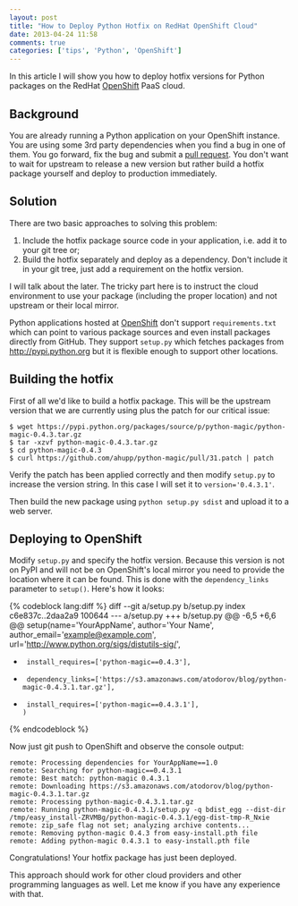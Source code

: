 ```yaml
---
layout: post
title: "How to Deploy Python Hotfix on RedHat OpenShift Cloud"
date: 2013-04-24 11:58
comments: true
categories: ['tips', 'Python', 'OpenShift']
---
```


In this article I will show you how to deploy hotfix versions for
Python packages on the RedHat [OpenShift](http://openshift.com) PaaS cloud.

Background
----------

You are already running a Python application on your OpenShift instance.
You are using some 3rd party dependencies when you find a bug in one of them.
You go forward, fix the bug and submit a
[pull request](https://github.com/ahupp/python-magic/pull/31).
You don't want to wait for upstream to release a new version but rather
build a hotfix package yourself and deploy to production immediately.

Solution
---------

There are two basic approaches to solving this problem: 

1. Include the hotfix package source code in your application, i.e.
add it to your git tree or;
2. Build the hotfix separately and deploy as a dependency. Don't
include it in your git tree, just add a requirement on the hotfix version. 

I will talk about the later. The tricky part here is to instruct the cloud environment
to use your package (including the proper location) and not upstream or their local
mirror.

Python applications hosted at [OpenShift](http://openshift.com) don't support
`requirements.txt` which can point to various package sources and even install
packages directly from GitHub. They support `setup.py` which fetches packages
from <http://pypi.python.org> but it is flexible enough to support other locations.


Building the hotfix
-------------------

First of all we'd like to build a hotfix package. This will be the upstream
version that we are currently using plus the patch for our critical issue:

    $ wget https://pypi.python.org/packages/source/p/python-magic/python-magic-0.4.3.tar.gz
    $ tar -xzvf python-magic-0.4.3.tar.gz 
    $ cd python-magic-0.4.3
    $ curl https://github.com/ahupp/python-magic/pull/31.patch | patch 

Verify the patch has been applied correctly and then modify `setup.py` to
increase the version string. In this case I will set it to `version='0.4.3.1'`.

Then build the new package using `python setup.py sdist` and upload it to a web server.


Deploying to OpenShift
-----------------------

Modify `setup.py` and specify the hotfix version. Because this version is not on PyPI
and will not be on OpenShift's local mirror you need to provide the location where it can
be found. This is done with the `dependency_links` parameter to `setup()`. Here's how it looks:

{% codeblock lang:diff %}
diff --git a/setup.py b/setup.py
index c6e837c..2daa2a9 100644
--- a/setup.py
+++ b/setup.py
@@ -6,5 +6,6 @@ setup(name='YourAppName',
       author='Your Name',
       author_email='example@example.com',
       url='http://www.python.org/sigs/distutils-sig/',
-      install_requires=['python-magic==0.4.3'],
+      dependency_links=['https://s3.amazonaws.com/atodorov/blog/python-magic-0.4.3.1.tar.gz'],
+      install_requires=['python-magic==0.4.3.1'],
      )
{% endcodeblock %}

Now just git push to OpenShift and observe the console output:

    remote: Processing dependencies for YourAppName==1.0
    remote: Searching for python-magic==0.4.3.1
    remote: Best match: python-magic 0.4.3.1
    remote: Downloading https://s3.amazonaws.com/atodorov/blog/python-magic-0.4.3.1.tar.gz
    remote: Processing python-magic-0.4.3.1.tar.gz
    remote: Running python-magic-0.4.3.1/setup.py -q bdist_egg --dist-dir /tmp/easy_install-ZRVMBg/python-magic-0.4.3.1/egg-dist-tmp-R_Nxie
    remote: zip_safe flag not set; analyzing archive contents...
    remote: Removing python-magic 0.4.3 from easy-install.pth file
    remote: Adding python-magic 0.4.3.1 to easy-install.pth file

Congratulations! Your hotfix package has just been deployed.

This approach should work for other cloud providers and other programming languages
as well. Let me know if you have any experience with that.


